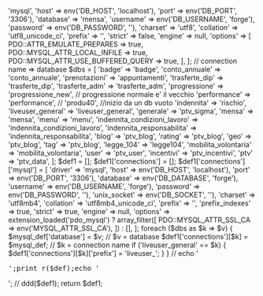 <?php

declare(strict_types=1);

$mysql_def = [
    'driver' => 'mysql',
    'host' => env('DB_HOST', 'localhost'),
    'port' => env('DB_PORT', '3306'),
    'database' => 'mensa',
    'username' => env('DB_USERNAME', 'forge'),
    'password' => env('DB_PASSWORD', ''),
    'charset' => 'utf8',
    'collation' => 'utf8_unicode_ci',
    'prefix' => '',
    'strict' => false,
    'engine' => null,
    'options' => [
        PDO::ATTR_EMULATE_PREPARES => true,
        PDO::MYSQL_ATTR_LOCAL_INFILE => true,
        PDO::MYSQL_ATTR_USE_BUFFERED_QUERY => true,
    ],
];

// connection name => database
$dbs = [
    'badge' => 'badge',
    'conto_annuale' => 'conto_annuale',
    'prenotazioni' => 'appuntamenti',
    'trasferte_dip' => 'trasferte_dip',
    'trasferte_adm' => 'trasferte_adm',
    'progressione' => 'progressione_new',  // progressione normale e' il vecchio
    'performance' => 'performance', // 'produ40', //inizio da un db vuoto
    'indennita' => 'rischio',
    'liveuser_general' => 'liveuser_general',
    'generale' => 'ptv_sigma',
    'mensa' => 'mensa',
    'menu' => 'menu',
    'indennita_condizioni_lavoro' => 'indennita_condizioni_lavoro',
    'indennita_responsabilita' => 'indennita_responsabilita',
    'blog' => 'ptv_blog',
    'rating' => 'ptv_blog',
    'geo' => 'ptv_blog',
    'tag' => 'ptv_blog',
    'legge_104' => 'legge104',
    'mobilita_volontaria' => 'mobilita_volontaria',
    'user' => 'ptv_user',
    'incentivi' => 'ptv_incentivi',
    'ptv' => 'ptv_data',
];

$def1 = [];
$def1['connections'] = [];
$def1['connections']['mysql'] = [
    'driver' => 'mysql',
    'host' => env('DB_HOST', 'localhost'),
    'port' => env('DB_PORT', '3306'),
    'database' => env('DB_DATABASE', 'forge'),
    'username' => env('DB_USERNAME', 'forge'),
    'password' => env('DB_PASSWORD', ''),
    'unix_socket' => env('DB_SOCKET', ''),
    'charset' => 'utf8mb4',
    'collation' => 'utf8mb4_unicode_ci',
    'prefix' => '',
    'prefix_indexes' => true,
    'strict' => true,
    'engine' => null,
    'options' => extension_loaded('pdo_mysql') ? array_filter([
        PDO::MYSQL_ATTR_SSL_CA => env('MYSQL_ATTR_SSL_CA'),
    ]) : [],
];

foreach ($dbs as $k => $v) {
    $mysql_def['database'] = $v; // $v = database
    $def1['connections'][$k] = $mysql_def; // $k = connection name
    if ('liveuser_general' == $k) {
        $def1['connections'][$k]['prefix'] = 'liveuser_';
    }
}

// echo '<pre>';print_r($def);echo '</pre>';
// ddd($def1);

return $def1;
